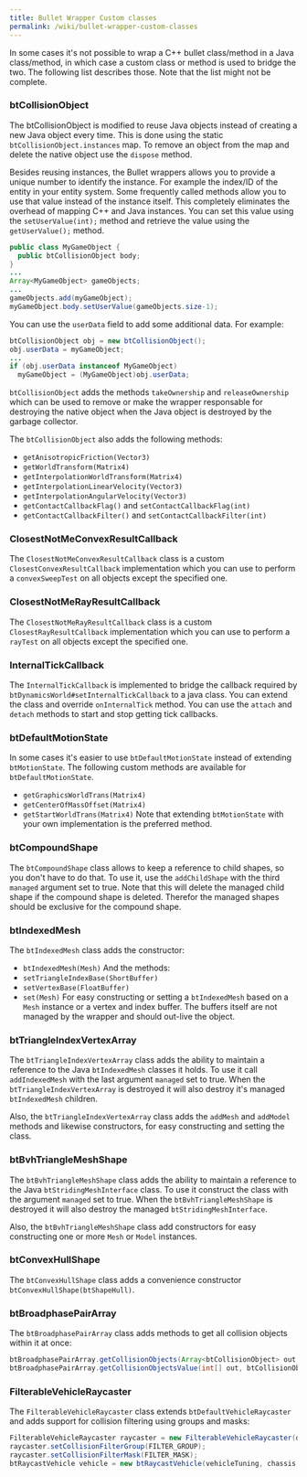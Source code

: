 ```yaml
---
title: Bullet Wrapper Custom classes
permalink: /wiki/bullet-wrapper-custom-classes
---
```

In some cases it's not possible to wrap a C++ bullet class/method in a Java class/method, in which case a custom class or method is used to bridge the two. The following list describes those. Note that the list might not be complete.

### <a id="btCollisionObject"></a>btCollisionObject ###

The btCollisionObject is modified to reuse Java objects instead of creating a new Java object every time. This is done using the static `btCollisionObject.instances` map. To remove an object from the map and delete the native object use the `dispose` method.

Besides reusing instances, the Bullet wrappers allows you to provide a unique number to identify the instance. For example the index/ID of the entity in your entity system. Some frequently called methods allow you to use that value instead of the instance itself. This completely eliminates the overhead of mapping C++ and Java instances. You can set this value using the `setUserValue(int);` method and retrieve the value using the `getUserValue();` method.

```java
public class MyGameObject {
  public btCollisionObject body;
}
...
Array<MyGameObject> gameObjects;
...
gameObjects.add(myGameObject);
myGameObject.body.setUserValue(gameObjects.size-1);
```

You can use the `userData` field to add some additional data. For example:
```java
btCollisionObject obj = new btCollisionObject();
obj.userData = myGameObject;
...
if (obj.userData instanceof MyGameObject)
  myGameObject = (MyGameObject)obj.userData;
```

`btCollisionObject` adds the methods `takeOwnership` and `releaseOwnership` which can be used to remove or make the wrapper responsable for destroying the native object when the Java object is destroyed by the garbage collector.

The `btCollisionObject` also adds the following methods:
 * `getAnisotropicFriction(Vector3)`
 * `getWorldTransform(Matrix4)`
 * `getInterpolationWorldTransform(Matrix4)`
 * `getInterpolationLinearVelocity(Vector3)`
 * `getInterpolationAngularVelocity(Vector3)`
 * `getContactCallbackFlag()` and `setContactCallbackFlag(int)`
 * `getContactCallbackFilter()` and `setContactCallbackFilter(int)`

### ClosestNotMeConvexResultCallback ###
The `ClosestNotMeConvexResultCallback` class is a custom `ClosestConvexResultCallback` implementation which you can use to perform a `convexSweepTest` on all objects except the specified one.

### <a id="ClosestNotMeRayResultCallback"></a>ClosestNotMeRayResultCallback ###

The `ClosestNotMeRayResultCallback` class is a custom `ClosestRayResultCallback` implementation which you can use to perform a `rayTest` on all objects except the specified one.

### <a id="InternalTickCallback"></a>InternalTickCallback ###

The `InternalTickCallback` is implemented to bridge the callback required by `btDynamicsWorld#setInternalTickCallback` to a java class. You can extend the class and override `onInternalTick` method. You can use the `attach` and `detach` methods to start and stop getting tick callbacks.

### <a id="btDefaultMotionState"></a>btDefaultMotionState ###

In some cases it's easier to use `btDefaultMotionState` instead of extending `btMotionState`. The following custom methods are available for `btDefaultMotionState`.
 * `getGraphicsWorldTrans(Matrix4)`
 * `getCenterOfMassOffset(Matrix4)`
 * `getStartWorldTrans(Matrix4)`
Note that extending `btMotionState` with your own implementation is the preferred method.

### <a id="btCompoundShape"></a>btCompoundShape ###

The `btCompoundShape` class allows to keep a reference to child shapes, so you don't have to do that. To use it, use the `addChildShape` with the third `managed` argument set to true. Note that this will delete the managed child shape if the compound shape is deleted. Therefor the managed shapes should be exclusive for the compound shape.

### <a id="btIndexedMesh"></a>btIndexedMesh ###

The `btIndexedMesh` class adds the constructor:
 * `btIndexedMesh(Mesh)`
And the methods:
 * `setTriangleIndexBase(ShortBuffer)`
 * `setVertexBase(FloatBuffer)`
 * `set(Mesh)`
For easy constructing or setting a `btIndexedMesh` based on a `Mesh` instance or a vertex and index buffer. The buffers itself are not managed by the wrapper and should out-live the object.

### <a id="btTriangleIndexVertexArray"></a>btTriangleIndexVertexArray ###

The `btTriangleIndexVertexArray` class adds the ability to maintain a reference to the Java `btIndexedMesh` classes it holds. To use it call `addIndexedMesh` with the last argument `managed` set to true. When the `btTriangleIndexVertexArray` is destroyed it will also destroy it's managed `btIndexedMesh` children.

Also, the `btTriangleIndexVertexArray` class adds the `addMesh` and `addModel` methods and likewise constructors, for easy constructing and setting the class.

### <a id="btBvhTriangleMeshShape"></a>btBvhTriangleMeshShape ###

The `btBvhTriangleMeshShape` class adds the ability to maintain a reference to the Java `btStridingMeshInterface` class. To use it construct the class with the argument `managed` set to true. When the `btBvhTriangleMeshShape` is destroyed it will also destroy the managed `btStridingMeshInterface`.

Also, the `btBvhTriangleMeshShape` class add constructors for easy constructing one or more `Mesh` or `Model` instances.

### <a id="btConvexHullShape"></a>btConvexHullShape ###

The `btConvexHullShape` class adds a convenience constructor `btConvexHullShape(btShapeHull)`.

### <a id="btBroadphasePairArray"></a>btBroadphasePairArray ###

The `btBroadphasePairArray` class adds methods to get all collision objects within it at once:
```java
btBroadphasePairArray.getCollisionObjects(Array<btCollisionObject> out, btCollisionObject other, int[] tempArray)
btBroadphasePairArray.getCollisionObjectsValue(int[] out, btCollisionObject other)
```
### <a id="FilterableVehicleRaycaster"></a>FilterableVehicleRaycaster ###

The `FilterableVehicleRaycaster` class extends `btDefaultVehicleRaycaster` and adds support for collision filtering using groups and masks:
```java
FilterableVehicleRaycaster raycaster = new FilterableVehicleRaycaster(dynamicsWorld);
raycaster.setCollisionFilterGroup(FILTER_GROUP);
raycaster.setCollisionFilterMask(FILTER_MASK);
btRaycastVehicle vehicle = new btRaycastVehicle(vehicleTuning, chassis, raycaster);
```
